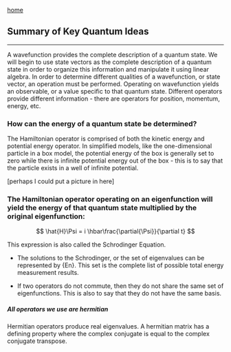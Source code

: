 

[home](/README.md)

## Summary of Key Quantum Ideas
-----
A wavefunction provides the complete description of a quantum state. We will begin to use state vectors as the complete description of a quantum state in order to organize this information and manipulate it using linear algebra. In order to determine different qualities of a wavefunction, or state vector, an operation must be performed. Operating on wavefunction yields an observable, or a value specific to that quantum state. Different operators provide different information - there are operators for position, momentum, energy, etc. 


### How can the energy of a quantum state be determined?
The Hamiltonian operator is comprised of both the kinetic energy and potential energy operator. In simplified models, like the one-dimensional particle in a box model, the potential energy of the box is generally set to zero while there is infinite potential energy out of the box - this is to say that the particle exists in a well of infinite potential. 

[perhaps I could put a picture in here]

### The Hamiltonian operator operating on an eigenfunction will yield the energy of that quantum state multiplied by the original eigenfunction:

$$
\hat{H}\Psi = i \hbar\frac{\partial{\Psi}}{\partial t}
$$
 
This expression is also called the Schrodinger Equation.

- The solutions to the Schrodinger, or the set of eigenvalues can be represented by {En}. This set is the complete list of possible total energy measurement results. 

- If two operators do not commute, then they do not share the same set of eigenfunctions. This is also to say that they do not have the same basis.


##### All operators we use are hermitian
Hermitian operators produce real eigenvalues. A hermitian matrix has a defining property where the complex conjugate is equal to the complex conjugate transpose. 







